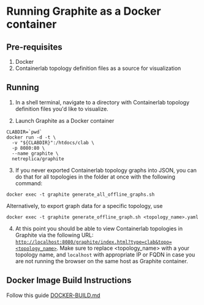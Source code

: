 # Running Graphite as a Docker container

## Pre-requisites

1. Docker
2. Containerlab topology definition files as a source for visualization

## Running

1. In a shell terminal, navigate to a directory with Containerlab topology definition files you'd like to visualize.

2. Launch Graphite as a Docker container

```Shell
CLABDIR=`pwd`
docker run -d -t \
  -v "${CLABDIR}":/htdocs/clab \
  -p 8080:80 \
  --name graphite \
  netreplica/graphite
````

3. If you never exported Containerlab topology graphs into JSON, you can do that for all topologies in the folder at once with the following command:

```Shell
docker exec -t graphite generate_all_offline_graphs.sh
````

  Alternatively, to export graph data for a specific topology, use
  
```Shell
docker exec -t graphite generate_offline_graph.sh <topology_name>.yaml
````

4. At this point you should be able to view Containerlab topologies in Graphite via the following URL: [`http://localhost:8080/graphite/index.html?type=clab&topo=<topology_name>`](http://localhost:8080/graphite/index.html?type=clab&topo=<topology_name>). Make sure to replace <topology_name> with a your topology name, and `localhost` with appropriate IP or FQDN in case you are not running the browser on the same host as Graphite container.

## Docker Image Build Instructions

Follow this guide [DOCKER-BUILD.md](DOCKER-BUILD.md)
